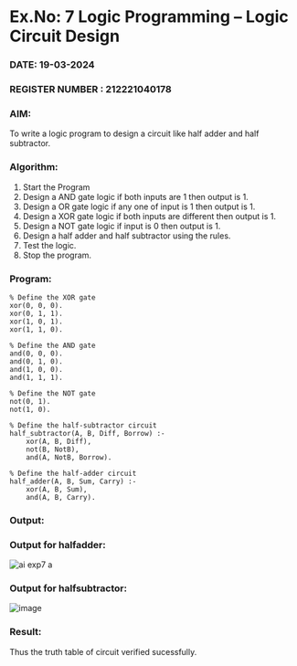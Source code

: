 # Ex.No: 7  Logic Programming –  Logic Circuit Design
### DATE: 19-03-2024                                                                           
### REGISTER NUMBER : 212221040178
### AIM: 
To write a logic program to design a circuit like half adder and half subtractor.
###  Algorithm:
1. Start the Program
2. Design a AND gate logic if both inputs are 1 then output is 1.
3. Design a OR gate logic if any one of input is 1 then output is 1.
4. Design a XOR gate logic if both inputs are different then output is 1.
5. Design a NOT gate logic if input is 0 then output is 1.
6. Design a half adder and half subtractor using the rules.
7. Test the logic.
8. Stop the program.

### Program:
```
% Define the XOR gate
xor(0, 0, 0).
xor(0, 1, 1).
xor(1, 0, 1).
xor(1, 1, 0).

% Define the AND gate
and(0, 0, 0).
and(0, 1, 0).
and(1, 0, 0).
and(1, 1, 1).

% Define the NOT gate
not(0, 1).
not(1, 0).

% Define the half-subtractor circuit
half_subtractor(A, B, Diff, Borrow) :-
    xor(A, B, Diff),
    not(B, NotB),
    and(A, NotB, Borrow).

% Define the half-adder circuit
half_adder(A, B, Sum, Carry) :-
    xor(A, B, Sum),
    and(A, B, Carry).

```










### Output:

### Output for halfadder:
![ai exp7 a ](https://github.com/VRVijaykumar123/ex1.bfs/assets/133218255/8f94b3b6-2a66-44d5-baeb-6489d5829574)

### Output for halfsubtractor:
![image](https://github.com/VRVijaykumar123/ex1.bfs/assets/133218255/adc0a82a-cddf-4d98-bb7c-8ca858639b49)


### Result:
Thus the truth table of circuit verified sucessfully.
